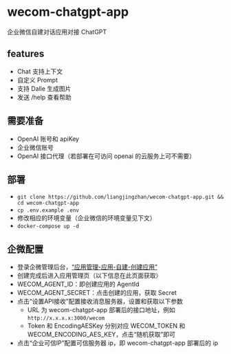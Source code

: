 # wecom-chatgpt-app

企业微信自建对话应用对接 ChatGPT

## features
- Chat 支持上下文
- 自定义 Prompt
- 支持 Dalle 生成图片
- 发送 /help 查看帮助

## 需要准备
- OpenAI 账号和 apiKey
- 企业微信账号
- OpenAI 接口代理（若部署在可访问 openai 的云服务上可不需要）

## 部署
- `git clone https://github.com/liangjingzhan/wecom-chatgpt-app.git && cd wecom-chatgpt-app`
- `cp .env.example .env`
- 修改相应的环境变量（企业微信的环境变量见下文）
- `docker-compose up -d`

## 企微配置
- 登录企微管理后台，[“应用管理-应用-自建-创建应用”](https://work.weixin.qq.com/wework_admin/frame#apps)
- 创建完成后进入应用管理页（以下信息在此页面获取）
- WECOM_AGENT_ID：即创建应用的 AgentId
- WECOM_AGENT_SECRET：点击创建的应用，获取 Secret
- 点击“设置API接收”配置接收消息服务器，设置和获取以下参数
    - URL 为 wecom-chatgpt-app 部署后的接口地址，例如 `http://x.x.x.x:3000/wecom`
    - Token 和 EncodingAESKey 分别对应 WECOM_TOKEN 和 WECOM_ENCODING_AES_KEY，点击“随机获取”即可
- 点击“企业可信IP”配置可信服务器 ip，即 wecom-chatgpt-app 部署后的 ip